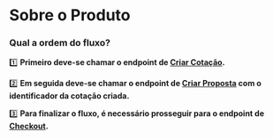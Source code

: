 # Sobre o Produto

### Qual a ordem do fluxo?


1️⃣ **Primeiro deve-se chamar o endpoint de [Criar Cotação](./criar-cotacao.md).**



2️⃣ **Em seguida deve-se chamar o endpoint de [Criar Proposta](/en/latest/produtos/bike/criar-proposta/) com o identificador da cotação criada.**



3️⃣ **Para finalizar o fluxo, é necessário prosseguir para o endpoint de [Checkout](/produtos/bike/realizar-checkout/).**